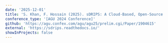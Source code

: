 ```yaml
---
date: '2025-12-01'
title: 'S. Khan, F. Hossain (2025). sDRIPS: A Cloud-Based, Open-Source Python Package for Satellite-Informed Surface Water Irrigation Optimization'
conference_type: '[AGU 2024 Conference]'
github: 'https://agu.confex.com/agu/agu25/prelim.cgi/Paper/1904615'
external: 'https://sdrips.readthedocs.io/'
showInProjects: false
---
```

